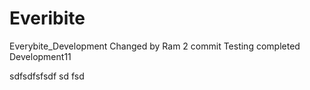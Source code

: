 # Everibite
Everybite_Development Changed by Ram 
2 commit
Testing completed
Development11

sdfsdfsfsdf
sd
fsd